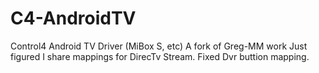 # C4-AndroidTV
Control4 Android TV Driver (MiBox S, etc)
A fork of Greg-MM work
Just figured I share mappings for DirecTv Stream.
Fixed Dvr buttion mapping.


